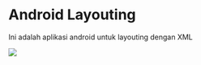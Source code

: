 # Android Layouting
Ini adalah aplikasi android untuk layouting dengan XML

<img src="https://i.ibb.co/r4BVvDC/screenshoot.png">
